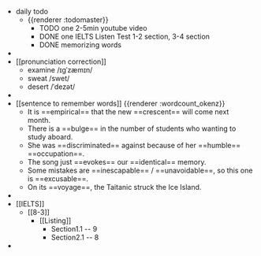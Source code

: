 - daily todo
	- {{renderer :todomaster}}
		- TODO one 2-5min youtube video
		- DONE one IELTS Listen Test 1-2 section, 3-4 section
		- DONE memorizing words
-
- [[pronunciation correction]]
	- examine  /ɪɡˈzæmɪn/
	- sweat  /swet/
	- desert  /ˈdezət/
-
- [[sentence to remember words]] {{renderer :wordcount_okenz}}
	- It is ==empirical== that the new ==crescent== will come next month.
	- There is a ==bulge== in the number of students who wanting to study aboard.
	- She was ==discriminated== against because of her ==humble== ==occupation==.
	- The song just ==evokes== our ==identical== memory.
	- Some mistakes are ==inescapable== / ==unavoidable==, so this one is ==excusable==.
	- On its ==voyage==, the Taitanic struck the Ice Island.
-
- [[IELTS]]
	- [[8-3]]
		- [[Listing]]
			- Section1.1 -- 9
			- Section2.1 -- 8
-